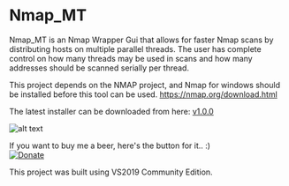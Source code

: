 # Nmap_MT
Nmap_MT is an Nmap Wrapper Gui that allows for faster Nmap scans by distributing hosts on multiple parallel threads.
The user has complete control on how many threads may be used in scans and how many addresses should be scanned serially per thread.

This project depends on the NMAP project, and Nmap for windows should be installed before this tool can be used.
https://nmap.org/download.html

The latest installer can be downloaded from here: <a href="https://raw.githubusercontent.com/ashvin-bhuttoo/Nmap_MT/master/NmapMT_setup/Release/NmapMT_setup.msi"> v1.0.0</a> 

![alt text](https://i.postimg.cc/JhpVmsby/2019-11-13-16-04-44-Nmap-MT-v1-0-0-0.png)

If you want to buy me a beer, here's the button for it.. :)<br/>
[![Donate](https://img.shields.io/badge/Donate-PayPal-green.svg)](https://paypal.me/ABhuttoo?locale.x=en_US)

This project was built using VS2019 Community Edition.
